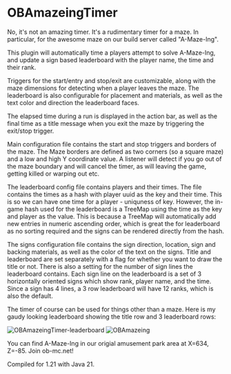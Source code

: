 # OBAmazeingTimer
No, it's not an amazing timer. It's a rudimentary timer for a maze. In particular, for the awesome maze
on our build server called "A-Maze-Ing".

This plugin will automatically time a players attempt to solve A-Maze-Ing, and update a sign based
leaderboard with the player name, the time and their rank.

Triggers for the start/entry and stop/exit are customizable, along with the maze dimensions for
detecting when a player leaves the maze. The leaderboard is also configurable for placement
and materials, as well as the text color and direction the leaderboard faces.

The elapsed time during a run is displayed in the action bar, as well as the final time as a title
message when you exit the maze by triggering the exit/stop trigger.

Main configuration file contains the start and stop triggers and borders of the maze. The Maze borders
are defined as two corners (so a square maze) and a low and high Y coordinate value. A listener will
detect if you go out of the maze boundary and will cancel the timer, as will leaving the game, getting
killed or warping out etc.

The leaderboard config file contains players and their times. The file contains the times as a hash with
player uuid as the key and their time. This is so we can have one time for a player - uniquness of key.
However, the in-game hash used for the leaderboard is a TreeMap using the time as the key and player as
the value. This is because a TreeMap will automatically add new entries in numeric ascending order, which
is great the for leaderboard as no sorting required and the signs can be rendered directly from the hash.

The signs configuration file contains the sign direction, location, sign and backing materials, as well
as the color of the text on the signs. Title and leaderboard are set separately with a flag for whether
you want to draw the title or not. There is also a setting for the number of sign lines the leaderboard
contains. Each sign line on the leaderboard is a set of 3 horizontally oriented signs which show rank,
player name, and the time. Since a sign has 4 lines, a 3 row leaderboard will have 12 ranks, which is
also the default.

The timer of course can be used for things other than a maze.
Here is my gaudy looking leaderboard showing the title row and 3 leaderboard rows:

![OBAmazeingTimer-leaderboard](https://ob-mc.net/repo/OBAmazeingTimer-leaderboard.png)
![OBAmazeing](https://ob-mc.net/repo/OBAmazeing.png)

You can find A-Maze-Ing in our origial amusement park area at X=634, Z=-85. Join ob-mc.net!

Compiled for 1.21 with Java 21.